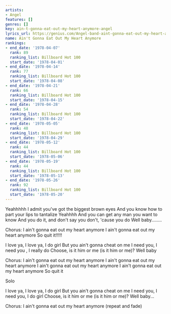 ```yaml
---
artists:
- Angel
features: []
genres: []
key: ain-t-gonna-eat-out-my-heart-anymore-angel
lyrics_url: https://genius.com/Angel-band-aint-gonna-eat-out-my-heart-anymore-lyrics
name: Ain't Gonna Eat Out My Heart Anymore
rankings:
- end_date: '1978-04-07'
  rank: 89
  ranking_list: Billboard Hot 100
  start_date: '1978-04-01'
- end_date: '1978-04-14'
  rank: 77
  ranking_list: Billboard Hot 100
  start_date: '1978-04-08'
- end_date: '1978-04-21'
  rank: 66
  ranking_list: Billboard Hot 100
  start_date: '1978-04-15'
- end_date: '1978-04-28'
  rank: 54
  ranking_list: Billboard Hot 100
  start_date: '1978-04-22'
- end_date: '1978-05-05'
  rank: 48
  ranking_list: Billboard Hot 100
  start_date: '1978-04-29'
- end_date: '1978-05-12'
  rank: 44
  ranking_list: Billboard Hot 100
  start_date: '1978-05-06'
- end_date: '1978-05-19'
  rank: 44
  ranking_list: Billboard Hot 100
  start_date: '1978-05-13'
- end_date: '1978-05-26'
  rank: 92
  ranking_list: Billboard Hot 100
  start_date: '1978-05-20'
---
```

Yeahhhhh
I admit you've got the biggest brown eyes
And you know how to part your lips to tantalize
Yeahhhh
And you can get any man you want to know
And you do it, and don't say you don't, 'cause you do
Well baby........

Chorus:
I ain't gonna eat out my heart anymore
I ain't gonna eat out my heart anymore
So quit it!!!!!

I love ya, I love ya, I do girl
But you ain't gonna cheat on me
I need you, I need you , I really do
Choose, is it him or me (is it him or me)?
Well baby

Chorus:
I ain't gonna eat out my heart anymore
I ain't gonna eat out my heart anymore
I ain't gonna eat out my heart anymore
I ain't gonna eat out my heart anymore
So quit it

Solo

I love ya, I love ya, I do girl
But you ain't gonna cheat on me
I need you, I need you, I do girl
Choose, is it him or me (is it him or me)?
Well baby...

Chorus:
I ain't gonna eat out my heart anymore
(repeat and fade)
